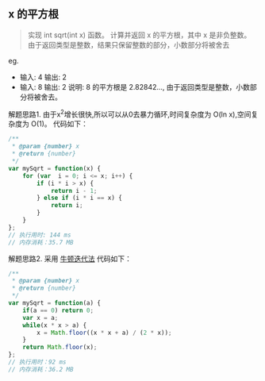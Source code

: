 ## x 的平方根
> 实现 int sqrt(int x) 函数。
> 计算并返回 x 的平方根，其中 x 是非负整数。
> 由于返回类型是整数，结果只保留整数的部分，小数部分将被舍去

eg.
- 输入: 4
	 输出: 2
- 输入: 8
	输出: 2
	说明: 8 的平方根是 2.82842..., 由于返回类型是整数，小数部分将被舍去。

解题思路1.
由于x<sup>2</sup>增长很快,所以可以从0去暴力循环,时间复杂度为 O(ln x),空间复杂度为 O(1)。
代码如下：
```javascript
/**
 * @param {number} x
 * @return {number}
 */
var mySqrt = function(x) {
    for (var  i = 0; i <= x; i++) {
        if (i * i > x) {
            return i - 1;
        } else if (i * i == x) {
            return i;
        }
    }
};
// 执行用时: 144 ms
// 内存消耗：35.7 MB
```

解题思路2.
采用 [牛顿迭代法](https://blog.csdn.net/ccnt_2012/article/details/81837154)
代码如下：
```javascript
/**
 * @param {number} x
 * @return {number}
 */
var mySqrt = function(a) {
    if(a == 0) return 0;
    var x = a;
    while(x * x > a) {
        x = Math.floor((x * x + a) / (2 * x));
    }
    return Math.floor(x);
};
// 执行用时：92 ms
// 内存消耗：36.2 MB
```